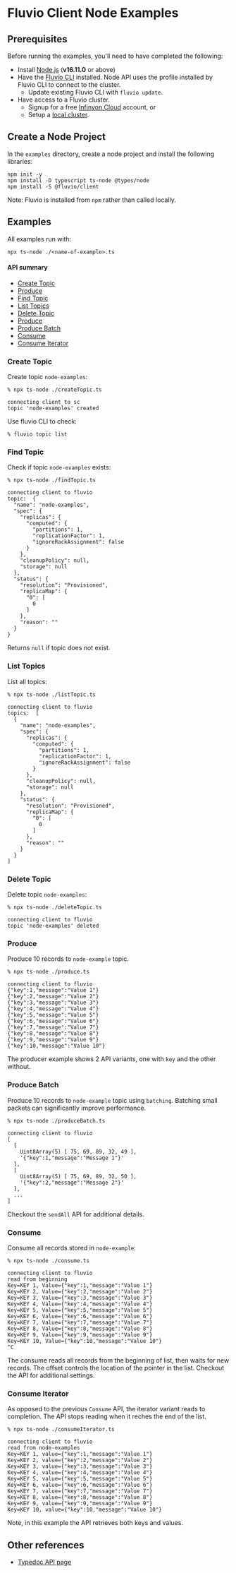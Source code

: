 # Fluvio Client Node Examples

## Prerequisites

Before running the examples, you'll need to have completed the following:

- Install <a href="https://nodejs.org" target="_blank">Node.js</a> (**v16.11.0** or above)
- Have the [Fluvio CLI] installed. Node API uses the profile installed by Fluvio CLI to connect to the cluster.
    - Update existing Fluvio CLI with `fluvio update`.
- Have access to a Fluvio cluster. 
    - Signup for a free [Infinyon Cloud] account, or 
    - Setup a [local cluster].

[Infinyon Cloud]: https://infinyon.cloud/signup
[Fluvio CLI]: https://fluvio.io/download
[local cluster]: https://fluvio.io/docs

## Create a Node Project

In the `examples` directory, create a node project and install the following libraries:

```node
npm init -y
npm install -D typescript ts-node @types/node
npm install -S @fluvio/client
```

Note: Fluvio is installed from `npm` rather than called locally.


## Examples

All examples run with:

```
npx ts-node ./<name-of-example>.ts
````

#### API summary
* [Create Topic](#create-topic)
* [Produce](#produce)
* [Find Topic](#find-topic)
* [List Topics](#list-topics)
* [Delete Topic](#delete-topic)
* [Produce](#produce)
* [Produce Batch](#produce-batch)
* [Consume](#consume)
* [Consume Iterator](#consume-iterator)


### Create Topic

Create topic `node-examples`:

```
% npx ts-node ./createTopic.ts  

connecting client to sc
topic 'node-examples' created
```

Use fluvio CLI to check:

```
% fluvio topic list
```


### Find Topic

Check if topic `node-examples` exists:

```
% npx ts-node ./findTopic.ts

connecting client to fluvio
topic:  {
  "name": "node-examples",
  "spec": {
    "replicas": {
      "computed": {
        "partitions": 1,
        "replicationFactor": 1,
        "ignoreRackAssignment": false
      }
    },
    "cleanupPolicy": null,
    "storage": null
  },
  "status": {
    "resolution": "Provisioned",
    "replicaMap": {
      "0": [
        0
      ]
    },
    "reason": ""
  }
}
```

Returns `null` if topic does not exist.

### List Topics

List all topics:

```
% npx ts-node ./listTopic.ts

connecting client to fluvio
topics:  [
  {
    "name": "node-examples",
    "spec": {
      "replicas": {
        "computed": {
          "partitions": 1,
          "replicationFactor": 1,
          "ignoreRackAssignment": false
        }
      },
      "cleanupPolicy": null,
      "storage": null
    },
    "status": {
      "resolution": "Provisioned",
      "replicaMap": {
        "0": [
          0
        ]
      },
      "reason": ""
    }
  }
]
```

### Delete Topic

Delete topic `node-examples`:

```
% npx ts-node ./deleteTopic.ts 

connecting client to fluvio
topic 'node-examples' deleted
```

### Produce

Produce 10 records to `node-example` topic.

```
% npx ts-node ./produce.ts

connecting client to fluvio
{"key":1,"message":"Value 1"}
{"key":2,"message":"Value 2"}
{"key":3,"message":"Value 3"}
{"key":4,"message":"Value 4"}
{"key":5,"message":"Value 5"}
{"key":6,"message":"Value 6"}
{"key":7,"message":"Value 7"}
{"key":8,"message":"Value 8"}
{"key":9,"message":"Value 9"}
{"key":10,"message":"Value 10"}
```

The producer example shows 2 API variants, one with `key` and the other without.

### Produce Batch

Produce 10 records to `node-example` topic using `batching`. Batching small packets can significantly improve performance.

```
% npx ts-node ./produceBatch.ts

connecting client to fluvio
[
  [
    Uint8Array(5) [ 75, 69, 89, 32, 49 ],
    '{"key":1,"message":"Message 1"}'
  ],
  [
    Uint8Array(5) [ 75, 69, 89, 32, 50 ],
    '{"key":2,"message":"Message 2"}'
  ],
  ...
]
```

Checkout the `sendAll` API for additional details.

### Consume

Consume all records stored in `node-example`:

```
% npx ts-node ./consume.ts

connecting client to fluvio
read from beginning
Key=KEY 1, Value={"key":1,"message":"Value 1"}
Key=KEY 2, Value={"key":2,"message":"Value 2"}
Key=KEY 3, Value={"key":3,"message":"Value 3"}
Key=KEY 4, Value={"key":4,"message":"Value 4"}
Key=KEY 5, Value={"key":5,"message":"Value 5"}
Key=KEY 6, Value={"key":6,"message":"Value 6"}
Key=KEY 7, Value={"key":7,"message":"Value 7"}
Key=KEY 8, Value={"key":8,"message":"Value 8"}
Key=KEY 9, Value={"key":9,"message":"Value 9"}
Key=KEY 10, Value={"key":10,"message":"Value 10"}
^C
```

The consume reads all records from the beginning of list, then waits for new records. The offset controls the location of the pointer in the list. Checkout the API for additional settings.


### Consume Iterator

As opposed to the previous `Consume` API, the iterator variant reads to completion. The API stops reading when it reches the end of the list.

```
% npx ts-node ./consumeIterator.ts

connecting client to fluvio
read from node-examples
Key=KEY 1, value={"key":1,"message":"Value 1"}
Key=KEY 2, value={"key":2,"message":"Value 2"}
Key=KEY 3, value={"key":3,"message":"Value 3"}
Key=KEY 4, value={"key":4,"message":"Value 4"}
Key=KEY 5, value={"key":5,"message":"Value 5"}
Key=KEY 6, value={"key":6,"message":"Value 6"}
Key=KEY 7, value={"key":7,"message":"Value 7"}
Key=KEY 8, value={"key":8,"message":"Value 8"}
Key=KEY 9, value={"key":9,"message":"Value 9"}
Key=KEY 10, value={"key":10,"message":"Value 10"}
```

Note, in this example the API retrieves both keys and values.

## Other references
* [Typedoc API page](https://infinyon.github.io/fluvio-client-node/)
